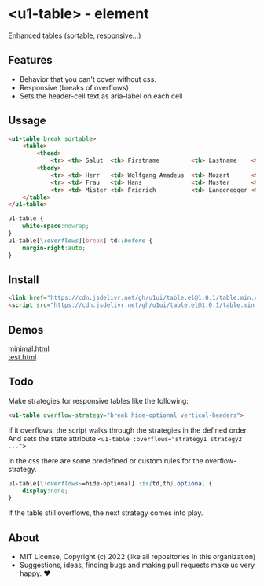 # &lt;u1-table&gt; - element
Enhanced tables (sortable, responsive...)

## Features

- Behavior that you can't cover without css.
- Responsive (breaks of overflows)
- Sets the header-cell text as aria-label on each cell

## Ussage

```html
<u1-table break sortable>
    <table>
        <thead>
            <tr> <th> Salut  <th> Firstname         <th> Lastname    <th> Age <th> X
        <tbody>
            <tr> <td> Herr   <td> Wolfgang Amadeus  <td> Mozart      <td> 46  <td> b
            <tr> <td> Frau   <td> Hans              <td> Muster      <td> 1   <td> c
            <tr> <td> Mister <td> Fridrich          <td> Langenegger <td> 5   <td> z
    </table>
</u1-table>
```

```css
u1-table {
    white-space:nowrap;
}
u1-table[\:overflows][break] td::before {
    margin-right:auto;
}
```

## Install

```html
<link href="https://cdn.jsdelivr.net/gh/u1ui/table.el@1.0.1/table.min.css" rel=stylesheet>
<script src="https://cdn.jsdelivr.net/gh/u1ui/table.el@1.0.1/table.min.js" type=module>
```

## Demos

[minimal.html](http://gcdn.li/u1ui/table.el@main/tests/minimal.html)  
[test.html](http://gcdn.li/u1ui/table.el@main/tests/test.html)  

## Todo

Make strategies for responsive tables like the following:
```html
<u1-table overflow-strategy="break hide-optional vertical-headers">
```
If it overflows, the script walks through the strategies in the defined order.
And sets the state attribute `<u1-table :overflows="strategy1 strategy2 ...">`

In the css there are some predefined or custom rules for the overflow-strategy.
```css
u1-table[\:overflows~=hide-optional] :is(td,th).optional {
    display:none;
}
```
If the table still overflows, the next strategy comes into play.

## About

- MIT License, Copyright (c) 2022 <u1> (like all repositories in this organization) <br>
- Suggestions, ideas, finding bugs and making pull requests make us very happy. ♥


